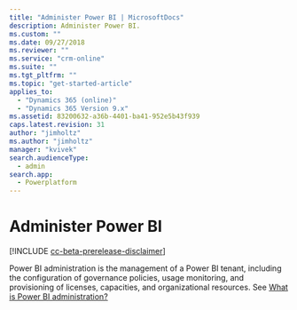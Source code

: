 ```yaml
---
title: "Administer Power BI | MicrosoftDocs"
description: Administer Power BI.
ms.custom: ""
ms.date: 09/27/2018
ms.reviewer: ""
ms.service: "crm-online"
ms.suite: ""
ms.tgt_pltfrm: ""
ms.topic: "get-started-article"
applies_to: 
  - "Dynamics 365 (online)"
  - "Dynamics 365 Version 9.x"
ms.assetid: 83200632-a36b-4401-ba41-952e5b43f939
caps.latest.revision: 31
author: "jimholtz"
ms.author: "jimholtz"
manager: "kvivek"
search.audienceType: 
  - admin
search.app: 
  - Powerplatform
---
```

# Administer Power BI

[!INCLUDE [cc-beta-prerelease-disclaimer](../includes/cc-beta-prerelease-disclaimer.md)]

Power BI administration is the management of a Power BI tenant, including the configuration of governance policies, usage monitoring, and provisioning of licenses, capacities, and organizational resources. See [What is Power BI administration?](https://docs.microsoft.com/power-bi/service-admin-administering-power-bi-in-your-organization)